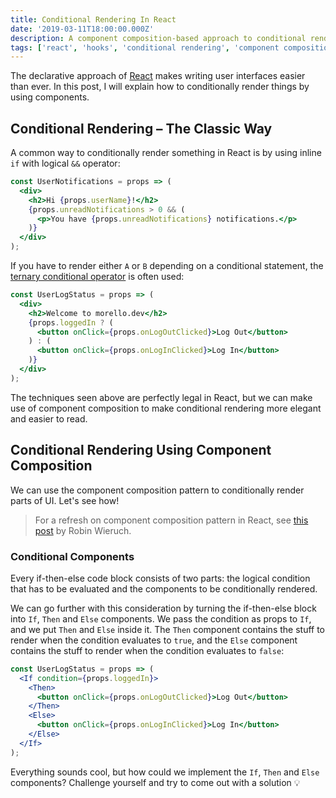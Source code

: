 ```yaml
---
title: Conditional Rendering In React
date: '2019-03-11T18:00:00.000Z'
description: A component composition-based approach to conditional rendering.
tags: ['react', 'hooks', 'conditional rendering', 'component composition']
---
```


The declarative approach of [React](https://reactjs.org) makes writing user interfaces easier than ever. In this post, I will explain how to conditionally render things by using components.

## Conditional Rendering – The Classic Way

A common way to conditionally render something in React is by using inline `if` with logical `&&` operator:

```jsx
const UserNotifications = props => (
  <div>
    <h2>Hi {props.userName}!</h2>
    {props.unreadNotifications > 0 && (
      <p>You have {props.unreadNotifications} notifications.</p>
    )}
  </div>
);
```

If you have to render either `A` or `B` depending on a conditional statement, the [ternary conditional operator](https://developer.mozilla.org/en-US/docs/Web/JavaScript/Reference/Operators/Conditional_Operator) is often used:

```jsx
const UserLogStatus = props => (
  <div>
    <h2>Welcome to morello.dev</h2>
    {props.loggedIn ? (
      <button onClick={props.onLogOutClicked}>Log Out</button>
    ) : (
      <button onClick={props.onLogInClicked}>Log In</button>
    )}
  </div>
);
```

The techniques seen above are perfectly legal in React, but we can make use of component composition to make conditional rendering more elegant and easier to read.

## Conditional Rendering Using Component Composition

We can use the component composition pattern to conditionally render parts of UI. Let's see how!

> For a refresh on component composition pattern in React, see [this post](https://www.robinwieruch.de/react-component-composition) by Robin Wieruch.

### Conditional Components

Every if-then-else code block consists of two parts: the logical condition that has to be evaluated and the components to be conditionally rendered.

We can go further with this consideration by turning the if-then-else block into `If`, `Then` and `Else` components. We pass the condition as props to `If`, and we put `Then` and `Else` inside it. The `Then` component contains the stuff to render when the condition evaluates to `true`, and the `Else` component contains the stuff to render when the condition evaluates to `false`:

```jsx
const UserLogStatus = props => (
  <If condition={props.loggedIn}>
    <Then>
      <button onClick={props.onLogOutClicked}>Log Out</button>
    </Then>
    <Else>
      <button onClick={props.onLogInClicked}>Log In</button>
    </Else>
  </If>
);
```

Everything sounds cool, but how could we implement the `If`, `Then` and `Else` components? Challenge yourself and try to come out with a solution 💡
